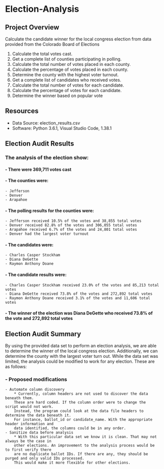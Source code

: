 # Election-Analysis

## Project Overview
Calculate the candidate winner for the local congress election from data provided from the Colorado Board of Elections

1. Calculate the total votes cast.
2. Get a complete list of counties participating in polling.
3. Calculate the total number of votes placed in each county.
4. Calculate the percentage of votes placed in each county.
5. Determine the county with the highest voter turnout.
6. Get a complete list of candidates who received votes.
7. Calculate the total number of votes for each candidate.
8. Calculate the percentage of votes for each candidate.
9. Determine the winner based on popular vote

## Resources
- Data Source: election_results.csv
- Software: Python 3.6.1, Visual Studio Code, 1.38.1

## Election Audit Results
### The analysis of the election show:
#### - There were 369,711 votes cast
#### - The counties were:
    - Jefferson
    - Denver
    - Arapahoe
#### - The polling results for the counties were:
    - Jefferson received 10.5% of the votes and 38,855 total votes
    - Denver received 82.8% of the votes and 306,055 total votes
    - Arapahoe received 6.7% of the votes and 24,801 total votes
    - Denver had the largest voter turnout
#### - The candidates were:
    - Charles Casper Stockham
    - Diana DeGette
    - Raymon Anthony Doane
#### - The candidate results were:
    - Charles Casper Stockham received 23.0% of the votes and 85,213 total votes
    - Diana DeGette received 73.8% of the votes and 272,892 total votes
    - Raymon Anthony Doane received 3.1% of the votes and 11,606 total votes
#### - The winner of the election was Diana DeGette who received 73.8% of the vote and 272,892 total votes

## Election Audit Summary
By using the provided data set to perform an election analysis, we are able to determine the winner of the local congress election. Additionally, we can determine the county with the largest voter turn out. While the data set was limited, the analysis could be modified to work for any election. These are as follows:

### - Proposed modifications
    - Automate column discovery
        * Currently, column headers are not used to discover the data beneath them.
        These are hard coded. If the column order were to change the script would not work. 
        Instead, the program could look at the data file headers to determine the data beneath it. 
        For instance, ballot_id or candidate_name. With the appropriate header information and 
        data identified, the columns could be in any order.
    - Sanitize data before analysis
        * With this particular data set we know it is clean. That may not always be the case in 
        other elections. An improvement to the analysis process would be to first verify there 
        are no duplicate ballot IDs. If there are any, they should be purged and only valid IDs processed. 
        This would make it more flexible for other elections.